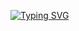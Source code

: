 <a href="https://git.io/typing-svg"><img src="https://readme-typing-svg.herokuapp.com?font=Fira+Code&duration=4000&pause=200&color=76F700&center=true&multiline=true&random=false&width=600&height=70&lines=42+%E2%80%94+The+Ultimate+Question+of+Life%2C;the+Universe%2C+and+Everything" alt="Typing SVG" /></a>

<!--
**N0namenull/N0namenull** is a ✨ _special_ ✨ repository because its `README.md` (this file) appears on your GitHub profile.

Here are some ideas to get you started:

- 🔭 I’m currently working on ...
- 🌱 I’m currently learning ...
- 👯 I’m looking to collaborate on ...
- 🤔 I’m looking for help with ...
- 💬 Ask me about ...
- 📫 How to reach me: ...
- 😄 Pronouns: ...
- ⚡ Fun fact: ...
-->
